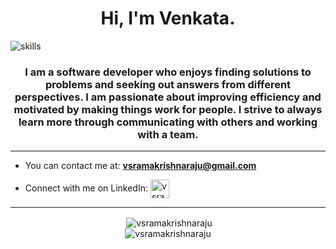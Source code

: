 <h1 align="center">Hi, I'm Venkata.</h1>
<img align="center" src="https://i.imgur.com/g8BzUka.png" alt="skills" />


<h3 align="center">I am a software developer who enjoys finding solutions to problems and seeking out answers from different perspectives. I am passionate about improving efficiency and motivated by making things work for people. I strive to always learn more through communicating with others and working with a team.</h3>
<hr>


- You can contact me at: **vsramakrishnaraju@gmail.com**

- Connect with me on LinkedIn: <a href="https://www.linkedin.com/in/venkata-k-110227a5/" target="blank"><img align="center" src="https://img.flaticon.com/icons/png/512/174/174857.png?size=1200x630f&pad=10,10,10,10&ext=png" alt="vsramakrishnaraju" height="30" /> </a>

<hr>

<div align="center">&nbsp;<img align="center" src="https://github-readme-stats.vercel.app/api?username=vsramakrishnaraju&show_icons=true&locale=en&theme=slateorange&hide=stars" alt="vsramakrishnaraju" /></div>

<div align="center"><img align="center" src="https://github-readme-stats.vercel.app/api/top-langs?username=vsramakrishnaraju&show_icons=true&locale=en&layout=compact&theme=slateorange" alt="vsramakrishnaraju" /></div>
